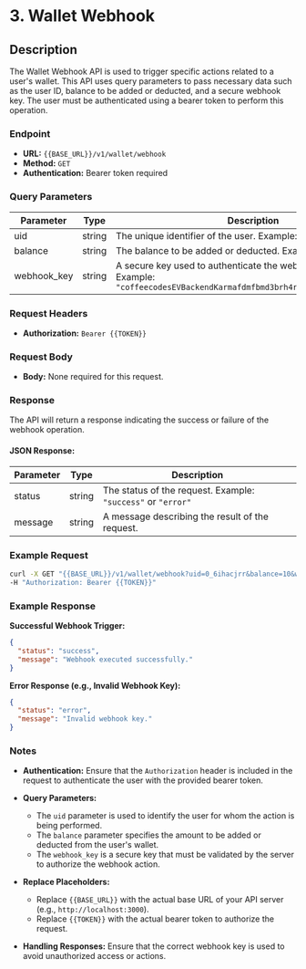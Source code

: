 # 3. Wallet Webhook

## Description
The Wallet Webhook API is used to trigger specific actions related to a user's wallet. This API uses query parameters to pass necessary data such as the user ID, balance to be added or deducted, and a secure webhook key. The user must be authenticated using a bearer token to perform this operation.

### Endpoint

- **URL:** `{{BASE_URL}}/v1/wallet/webhook`
- **Method:** `GET`
- **Authentication:** Bearer token required

### Query Parameters

| Parameter     | Type   | Description                                                                                      | Required |
|---------------|--------|--------------------------------------------------------------------------------------------------|----------|
| uid           | string | The unique identifier of the user. Example: `"0_6ihacjrr"`                                       | Yes      |
| balance       | string | The balance to be added or deducted. Example: `"10"`                                             | Yes      |
| webhook_key   | string | A secure key used to authenticate the webhook request. Example: `"coffeecodesEVBackendKarmafdmfbmd3brh4rfembvfadsadmbdbbvda"` | Yes      |

### Request Headers

- **Authorization:** `Bearer {{TOKEN}}`

### Request Body

- **Body:** None required for this request.

### Response

The API will return a response indicating the success or failure of the webhook operation.

#### JSON Response:

| Parameter | Type   | Description                                                  |
|-----------|--------|--------------------------------------------------------------|
| status    | string | The status of the request. Example: `"success"` or `"error"` |
| message   | string | A message describing the result of the request.              |

### Example Request

```bash
curl -X GET "{{BASE_URL}}/v1/wallet/webhook?uid=0_6ihacjrr&balance=10&webhook_key=coffeecodesEVBackendKarmafdmfbmd3brh4rfembvfadsadmbdbbvda" \
-H "Authorization: Bearer {{TOKEN}}"
```

### Example Response

**Successful Webhook Trigger:**

```json
{
  "status": "success",
  "message": "Webhook executed successfully."
}
```

**Error Response (e.g., Invalid Webhook Key):**

```json
{
  "status": "error",
  "message": "Invalid webhook key."
}
```

### Notes

- **Authentication:** Ensure that the `Authorization` header is included in the request to authenticate the user with the provided bearer token.

- **Query Parameters:**
  - The `uid` parameter is used to identify the user for whom the action is being performed.
  - The `balance` parameter specifies the amount to be added or deducted from the user's wallet.
  - The `webhook_key` is a secure key that must be validated by the server to authorize the webhook action.

- **Replace Placeholders:**
  - Replace `{{BASE_URL}}` with the actual base URL of your API server (e.g., `http://localhost:3000`).
  - Replace `{{TOKEN}}` with the actual bearer token to authorize the request.

- **Handling Responses:** Ensure that the correct webhook key is used to avoid unauthorized access or actions.
